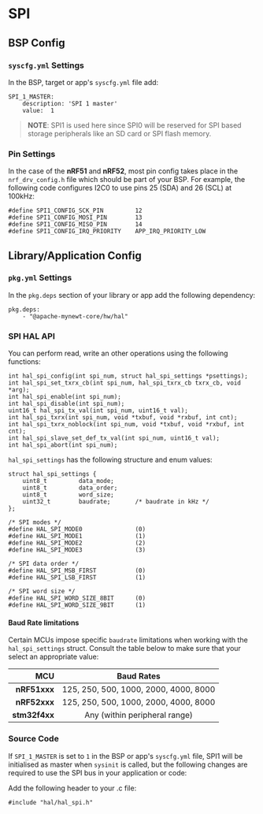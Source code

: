 # SPI

## BSP Config

### `syscfg.yml` Settings

In the BSP, target or app's `syscfg.yml` file add:

```
SPI_1_MASTER:
    description: 'SPI 1 master'
    value:  1
```

> **NOTE**: SPI1 is used here since SPI0 will be reserved for SPI based storage
peripherals like an SD card or SPI flash memory.

### Pin Settings

In the case of the **nRF51** and **nRF52**, most pin config takes place in the
`nrf_drv_config.h` file which should be part of your BSP. For example, the
following code configures I2C0 to use pins 25 (SDA) and 26 (SCL) at 100kHz:

```
#define SPI1_CONFIG_SCK_PIN         12
#define SPI1_CONFIG_MOSI_PIN        13
#define SPI1_CONFIG_MISO_PIN        14
#define SPI1_CONFIG_IRQ_PRIORITY    APP_IRQ_PRIORITY_LOW
```

## Library/Application Config

### `pkg.yml` Settings

In the `pkg.deps` section of your library or app add the following dependency:

```
pkg.deps:
    - "@apache-mynewt-core/hw/hal"
```

### SPI HAL API

You can perform read, write an other operations using the following functions:

```
int hal_spi_config(int spi_num, struct hal_spi_settings *psettings);
int hal_spi_set_txrx_cb(int spi_num, hal_spi_txrx_cb txrx_cb, void *arg);
int hal_spi_enable(int spi_num);
int hal_spi_disable(int spi_num);
uint16_t hal_spi_tx_val(int spi_num, uint16_t val);
int hal_spi_txrx(int spi_num, void *txbuf, void *rxbuf, int cnt);
int hal_spi_txrx_noblock(int spi_num, void *txbuf, void *rxbuf, int cnt);
int hal_spi_slave_set_def_tx_val(int spi_num, uint16_t val);
int hal_spi_abort(int spi_num);
```

`hal_spi_settings` has the following structure and enum values:

```
struct hal_spi_settings {
    uint8_t         data_mode;
    uint8_t         data_order;
    uint8_t         word_size;
    uint32_t        baudrate;		/* baudrate in kHz */
};

/* SPI modes */
#define HAL_SPI_MODE0               (0)
#define HAL_SPI_MODE1               (1)
#define HAL_SPI_MODE2               (2)
#define HAL_SPI_MODE3               (3)

/* SPI data order */
#define HAL_SPI_MSB_FIRST           (0)
#define HAL_SPI_LSB_FIRST           (1)

/* SPI word size */
#define HAL_SPI_WORD_SIZE_8BIT      (0)
#define HAL_SPI_WORD_SIZE_9BIT      (1)
```
#### Baud Rate limitations

Certain MCUs impose specific `baudrate` limitations when working with the
`hal_spi_settings` struct. Consult the table below to make sure that your
select an appropriate value:

| MCU           | Baud Rates                            |
| ---:          | :---:                                 |
| **nRF51xxx**  | 125, 250, 500, 1000, 2000, 4000, 8000 |
| **nRF52xxx**  | 125, 250, 500, 1000, 2000, 4000, 8000 |
| **stm32f4xx** | Any (within peripheral range)         |

### Source Code

If `SPI_1_MASTER` is set to `1` in the BSP or app's `syscfg.yml` file, SPI1
will be initialised as master when `sysinit` is called, but the following
changes are required to use the SPI bus in your application or code:

Add the following header to your .c file:

```
#include "hal/hal_spi.h"
```
